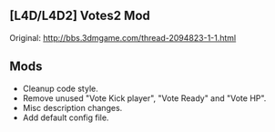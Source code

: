 ## [L4D/L4D2] Votes2 Mod

Original: http://bbs.3dmgame.com/thread-2094823-1-1.html

## Mods

 - Cleanup code style.
 - Remove unused "Vote Kick player", "Vote Ready" and "Vote HP".
 - Misc description changes.
 - Add default config file.
